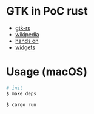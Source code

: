 # GTK in PoC rust

- [gtk-rs](https://gtk-rs.org/)
- [wikipedia](<https://ja.wikipedia.org/wiki/GTK_(%E3%83%84%E3%83%BC%E3%83%AB%E3%82%AD%E3%83%83%E3%83%88)#cite_note-3>)
- [hands on](https://gtk-rs.org/gtk4-rs/stable/latest/book/installation_macos.html)
- [widgets](https://docs.gtk.org/gtk4/visual_index.html)

# Usage (macOS)

```sh
# init
$ make deps

$ cargo run
```

